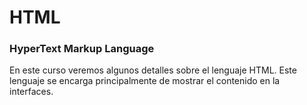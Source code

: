 # HTML
### HyperText Markup Language

En este curso veremos algunos detalles sobre el lenguaje HTML.
Este lenguaje se encarga principalmente de mostrar el contenido en la interfaces.